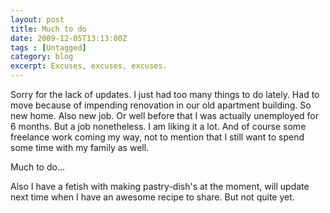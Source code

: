 ```yaml
---
layout: post
title: Much to do
date: 2009-12-05T13:13:00Z
tags : [Untagged]
category: blog
excerpt: Excuses, excuses, excuses.
---
```

Sorry for the lack of updates. I just had too many things to do lately. Had to move because of impending renovation in our old apartment building. So new home. Also new job. Or well before that I was actually unemployed for 6 months. But a job nonetheless. I am liking it a lot. And of course some freelance work coming my way, not to mention that I still want to spend some time with my family as well.

Much to do...

Also I have a fetish with making pastry-dish's at the moment, will update next time when I have an awesome recipe to share. But not quite yet. 